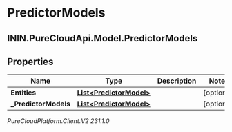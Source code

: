 # PredictorModels

## ININ.PureCloudApi.Model.PredictorModels

## Properties

|Name | Type | Description | Notes|
|------------ | ------------- | ------------- | -------------|
| **Entities** | [**List&lt;PredictorModel&gt;**](PredictorModel) |  | [optional] |
| **_PredictorModels** | [**List&lt;PredictorModel&gt;**](PredictorModel) |  | [optional] |



_PureCloudPlatform.Client.V2 231.1.0_
